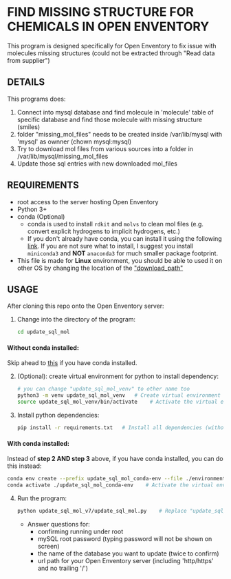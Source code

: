 
# FIND MISSING STRUCTURE FOR CHEMICALS IN OPEN ENVENTORY

This program is designed specifically for Open Enventory to fix issue with
molecules missing structures (could not be extracted through "Read data from supplier")


## DETAILS

This programs does:

1. Connect into mysql database and find molecule in 'molecule' table
of specific database and find those molecule with missing structure (smiles)
2. folder "missing_mol_files" needs to be created inside /var/lib/mysql
with 'mysql' as ownner (chown mysql:mysql)
3. Try to download mol files from various sources into a folder in
     /var/lib/mysql/missing_mol_files
4. Update those sql entries with new downloaded mol_files


## REQUIREMENTS

- root access to the server hosting Open Enventory
- Python 3+
- conda (Optional)
  - conda is used to install `rdkit` and `molvs` to clean mol files (e.g. convert explicit hydrogens to implicit hydrogens, etc.)
  - If you don't already have conda, you can install it using the following <a href="https://docs.conda.io/projects/conda/en/latest/user-guide/install/index.html" target="_blank">link</a>. If you are not sure what to install, I suggest you install `miniconda3` and **NOT** `anaconda3` for much smaller package footprint.
- This file is made for **Linux** environment, you should be able
  to used it on other OS by changing the location of the ["download_path"](update_sql_mol_v7/update_sql_mol.py#L88)



## USAGE

After cloning this repo onto the Open Enventory server:

1. Change into the directory of the program:
   
   ```bash
   cd update_sql_mol
   ```

#### Without conda installed:
   Skip ahead to [this](#with-conda-installed) if you have conda installed.

2. (Optional): create virtual environment for python to install dependency:
   
   ```bash
   # you can change "update_sql_mol_venv" to other name too
   python3 -m venv update_sql_mol_venv   # Create virtual environment
   source update_sql_mol_venv/bin/activate    # Activate the virtual environment
   ```

3. Install python dependencies:
   
   ```bash
   pip install -r requirements.txt   # Install all dependencies (without rdkit and molvs)
   ```

#### With conda installed:

   Instead of **step 2 AND step 3** above, if you have conda installed, you can do this instead:

   ```bash
   conda env create --prefix update_sql_mol_conda-env --file ./environment.yml    # Create virtual  environment with conda and install all dependancies
   conda activate ./update_sql_mol_conda-env    # Activate the virtual environment
   ```

4. Run the program:
   
   ```bash
   python update_sql_mol_v7/update_sql_mol.py    # Replace "update_sql_mol_v6" with latest version
   ```

   - Answer questions for:
     - confirming running under root
     - mySQL root password (typing password will not be shown on screen)
     - the name of the database you want to update (twice to confirm)
     - url path for your Open Enventory server (including 'http/https' and no trailing '/')
